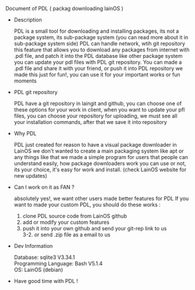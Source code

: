 Document of PDL ( packag downloading lainOS )

- Description

	PDL is a small tool for downloading and installing packages, its not a package system, its sub-package system
	(you can read more about it in sub-package system side)
	PDL can handle network, wtih git repository this feature that allows you
	to download any packages from internet with .pdl file, and patch it into the PDL database
	like other package system you can update your pdl files with PDL git repository.
	You can made a .pdl file and share it with your friend, or push it into PDL repository
	we made this just for fun!, you can use it for your important works or fun moments

- PDL git repository

	PDL have a git repository in laingit and github, you can choose one of these options for your work
	in client, when you want to update your pfl files, you can choose your repository
	for uploading, we must see all your installation commands, after that we save it into repository

- Why PDL

	PDL just created for reason to have a visual package downloader in LainOS
	we don't wanted to create a main packaging system like apt or any things like that
	we made a simple program for users that people can understand easily, how package downloaders work
	you can use or not, its your choice, it's easy for work and install. (check LainOS website for new updates)

- Can I work on it as FAN ?

	absolutely yes!, we want other users made better features for PDL
	If you want to made your custom PDL, you should do these works :
	1. clone PDL source code from LainOS github
	2. add or modify your custom features
	3. push it into your own github and send your git-rep link to us <br>
	3-2. or send .zip file as a email to us

- Dev Information

	Database: sqlite3 V3.34.1 <br>
	Programming Language: Bash V5.1.4 <br>
	OS: LainOS (debian)
	

- Have good time with PDL !
